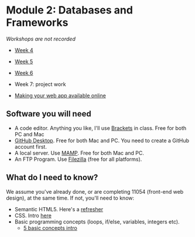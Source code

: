 # Module 2: Databases and Frameworks

_Workshops are not recorded_

*   [Week 4](4.md)
*   [Week 5](5.md)
*   [Week 6](6.md)
*   Week 7: project work

*   [Making your web app available online](7.md)


## Software you will need

-   A code editor. Anything you like, I'll use [Brackets](http://brackets.io) in class. Free for both PC and Mac
-   [GitHub Desktop](https://desktop.github.com). Free for both Mac and PC. You need to create a GitHub account first. 
-   A local server. Use [MAMP](https://www.mamp.info). Free for both Mac and PC.
-   An FTP Program. Use [Filezilla](https://filezilla-project.org) (free for all platforms).

## What do I need to know?
We assume you've already done, or are completing 11054 (front-end web design), at the same time. If not, you'll need to know:
-   Semantic HTML5. Here's a [refresher](https://medium.com/@ramsunvtech/intro-to-html5-part1-c42032f5f16f)
-   CSS. Intro [here](https://medium.freecodecamp.org/get-started-with-css-in-5-minutes-e0804813fc3e)
-   Basic programming concepts (loops, if/else, variables, integers etc).
    - [5 basic concepts intro](https://blog.programminghub.io/blog/2016/06/14/5-basic-concepts-programming-language/) 
